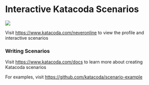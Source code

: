 # Interactive Katacoda Scenarios

[![](http://shields.katacoda.com/katacoda/neveronline/count.svg)](https://www.katacoda.com/neveronline "Get your profile on Katacoda.com")

Visit https://www.katacoda.com/neveronline to view the profile and interactive scenarios

### Writing Scenarios
Visit https://www.katacoda.com/docs to learn more about creating Katacoda scenarios

For examples, visit https://github.com/katacoda/scenario-example
